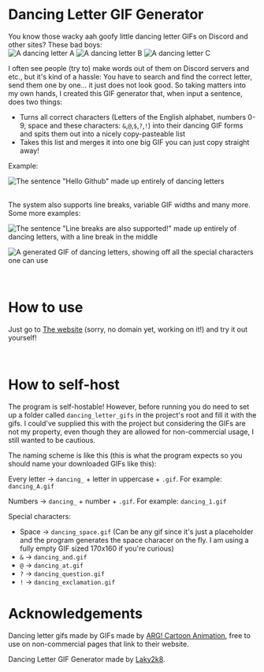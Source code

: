 # Dancing Letter GIF Generator

You know those wacky aah goofy little dancing letter GIFs on Discord and other sites?
These bad boys: <br>
![A dancing letter A](https://www.artiestick.com/toons/alphabet/ralph/arg-a-5O-tRyA.gif)
![A dancing letter B](https://www.artiestick.com/toons/alphabet/ralph/arg-B-5O-tganz2x4vs-stolen.gif)
![A dancing letter C](https://www.artiestick.com/toons/alphabet/ralph/arg-c-50-trans-url.gif)

I often see people (try to) make words out of them on Discord servers and etc., but it's kind of a hassle: You have to search and find the correct letter, send them one by one... it just does not look good.
So taking matters into my own hands, I created this GIF generator that, when input a sentence, does two things:
- Turns all correct characters (Letters of the English alphabet, numbers 0-9, space and these characters: `&`,`@`,`$`,`?`,`!`) into their dancing GIF forms and spits them out into a nicely copy-pasteable list
- Takes this list and merges it into one big GIF you can just copy straight away!

Example:

![The sentence "Hello Github" made up entirely of dancing letters](https://github.com/user-attachments/assets/5aa9e252-c9d1-42f7-8538-001045a85d05)

<br>
The system also supports line breaks, variable GIF widths and many more. Some more examples:

![The sentence "Line breaks are also supported!" made up entirely of dancing letters, with a line break in the middle](https://github.com/user-attachments/assets/5caf02a8-6179-483b-a8cf-93c2c30ab349)


![A generated GIF of dancing letters, showing off all the special characters one can use](https://github.com/user-attachments/assets/9cce8c9a-62de-48fc-92aa-f8ca3a1e5d04)

<br>

# How to use
Just go to [The website](http://89.168.88.97:5500/) (sorry, no domain yet, working on it!) and try it out yourself!

<br>

# How to self-host
The program is self-hostable! However, before running you do need to set up a folder called `dancing_letter_gifs` in the project's root and fill it with the gifs.
I could've supplied this with the project but considering the GIFs are not my property, even though they are allowed for non-commercial usage, I still wanted to be cautious.

The naming scheme is like this (this is what the program expects so you should name your downloaded GIFs like this): <br>

Every letter → `dancing_` + letter in uppercase + `.gif`. For example: `dancing_A.gif`

Numbers → `dancing_` + number + `.gif`. For example: `dancing_1.gif`

Special characters:
- Space → `dancing_space.gif` (Can be any gif since it's just a placeholder and the program generates the space characer on the fly. I am using a fully empty GIF sized 170x160 if you're curious)
- `&` → `dancing_and.gif`
- `@` → `dancing_at.gif`
- `?` → `dancing_question.gif`
- `!` → `dancing_exclamation.gif`

# Acknowledgements
Dancing letter gifs made by GIFs made by [ARG! Cartoon Animation](https://www.artiestick.com/), free to use on non-commercial pages that link to their website.

Dancing Letter GIF Generator made by [Laky2k8](https://laky2k8.hu).

